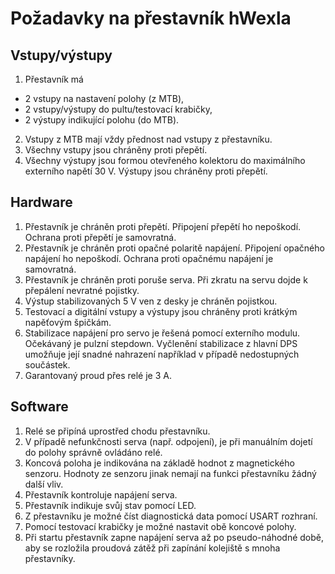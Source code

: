 Požadavky na přestavník hWexla
==============================

## Vstupy/výstupy

1. Přestavník má
 * 2 vstupy na nastavení polohy (z MTB),
 * 2 vstupy/výstupy do pultu/testovací krabičky,
 * 2 výstupy indikující polohu (do MTB).
2. Vstupy z MTB mají vždy přednost nad vstupy z přestavníku.
3. Všechny vstupy jsou chráněny proti přepětí.
4. Všechny výstupy jsou formou otevřeného kolektoru do maximálního externího
   napětí 30 V. Výstupy jsou chráněny proti přepětí.

## Hardware

1. Přestavník je chráněn proti přepětí. Připojení přepětí ho nepoškodí.
   Ochrana proti přepětí je samovratná.
2. Přestavník je chráněn proti opačné polaritě napájení. Připojení opačného
   napájení ho nepoškodí. Ochrana proti opačnému napájení je samovratná.
3. Přestavník je chráněn proti poruše serva. Při zkratu na servu dojde
   k přepálení nevratné pojistky.
4. Výstup stabilizovaných 5 V ven z desky je chráněn pojistkou.
5. Testovací a digitální vstupy a výstupy jsou chráněny proti krátkým napěťovým
   špičkám.
6. Stabilizace napájení pro servo je řešená pomocí externího modulu. Očekávaný
   je pulzní stepdown. Vyčlenění stabilizace z hlavní DPS umožňuje její snadné
   nahrazení například v případě nedostupných součástek.
7. Garantovaný proud přes relé je 3 A.

## Software

1. Relé se připíná uprostřed chodu přestavníku.
2. V případě nefunkčnosti serva (např. odpojení), je při manuálním dojetí
   do polohy správně ovládáno relé.
3. Koncová poloha je indikována na základě hodnot z magnetického senzoru.
   Hodnoty ze senzoru jinak nemají na funkci přestavníku žádný další vliv.
4. Přestavník kontroluje napájení serva.
5. Přestavník indikuje svůj stav pomocí LED.
6. Z přestavníku je možné číst diagnostická data pomocí USART rozhraní.
7. Pomocí testovací krabičky je možné nastavit obě koncové polohy.
8. Při startu přestavník zapne napájení serva až po pseudo-náhodné době, aby
   se rozložila proudová zátěž při zapínání kolejiště s mnoha přestavníky.
